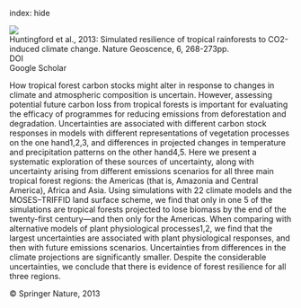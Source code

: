 index: hide

<div class="Citation">
    <div class="Citation-thumb CitationThumb-linked"  data-href="https://doi.org/10.1038/ngeo1741">
      <img src="https://static.claimspace.cloud/climate-study-static/refs/thumbs/6/Huntingford_et_al_2013-thumb.png" />
    </div>

  <div class="Citation-body">
    <div class="Citation-text">Huntingford et al., 2013: Simulated resilience of tropical rainforests to CO2-induced climate change. <span class="Article-journal">Nature Geoscence, </span><span class="Article-volume">6, </span>268-273pp.</div>
    <div class="Citation-links">
      <div class="CitationLink" data-href="https://doi.org/10.1038/ngeo1741">
        <div class="CitationLink-icon CitationLink-Doi"></div>
        <div class="CitationLink-text">DOI</div>
      </div>
      <div class="CitationLink" data-href="https://scholar.google.com/scholar?q=10.1038/ngeo1741">
        <div class="CitationLink-icon CitationLink-Scholar"></div>
        <div class="CitationLink-text">Google Scholar</div>
      </div>
    </div>
  </div>
</div>

How tropical forest carbon stocks might alter in response to changes in climate and atmospheric composition is uncertain. However, assessing potential future carbon loss from tropical forests is important for evaluating the efficacy of programmes for reducing emissions from deforestation and degradation. Uncertainties are associated with different carbon stock responses in models with different representations of vegetation processes on the one hand1,2,3, and differences in projected changes in temperature and precipitation patterns on the other hand4,5. Here we present a systematic exploration of these sources of uncertainty, along with uncertainty arising from different emissions scenarios for all three main tropical forest regions: the Americas (that is, Amazonia and Central America), Africa and Asia. Using simulations with 22 climate models and the MOSES–TRIFFID land surface scheme, we find that only in one 5 of the simulations are tropical forests projected to lose biomass by the end of the twenty-first century—and then only for the Americas. When comparing with alternative models of plant physiological processes1,2, we find that the largest uncertainties are associated with plant physiological responses, and then with future emissions scenarios. Uncertainties from differences in the climate projections are significantly smaller. Despite the considerable uncertainties, we conclude that there is evidence of forest resilience for all three regions.

<div class="Citation-copy">
&copy; Springer Nature, 2013
</div>